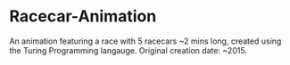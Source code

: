 # Racecar-Animation
An animation featuring a race with 5 racecars ~2 mins long, created using the Turing Programming langauge. Original creation date: ~2015.
